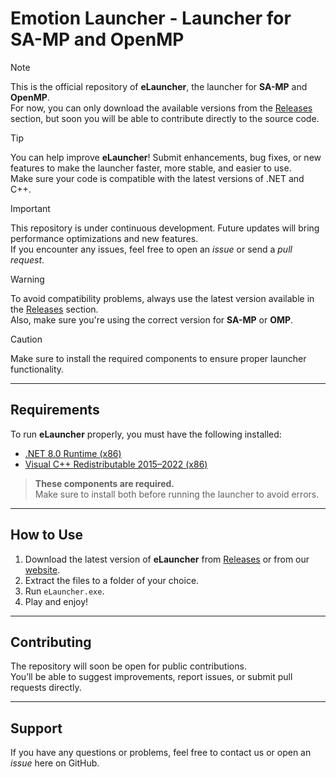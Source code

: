 # Emotion Launcher - Launcher for SA-MP and OpenMP

> [!NOTE]  
> This is the official repository of **eLauncher**, the launcher for **SA-MP** and **OpenMP**.  
> For now, you can only download the available versions from the [Releases](https://github.com/seu-usuario/eLauncher/releases) section, but soon you will be able to contribute directly to the source code.

> [!TIP] 
> You can help improve **eLauncher**! Submit enhancements, bug fixes, or new features to make the launcher faster, more stable, and easier to use.  
> Make sure your code is compatible with the latest versions of .NET and C++.

> [!IMPORTANT]  
> This repository is under continuous development. Future updates will bring performance optimizations and new features.  
> If you encounter any issues, feel free to open an *issue* or send a *pull request*.

> [!WARNING]  
> To avoid compatibility problems, always use the latest version available in the [Releases](https://github.com/seu-usuario/eLauncher/releases) section.  
> Also, make sure you're using the correct version for **SA-MP** or **OMP**.

> [!CAUTION]  
> Make sure to install the required components to ensure proper launcher functionality.

---

## Requirements

To run **eLauncher** properly, you must have the following installed:

- [.NET 8.0 Runtime (x86)](https://dotnet.microsoft.com/pt-br/download/dotnet/thank-you/runtime-desktop-8.0.18-windows-x86-installer?cid=getdotnetcore)
- [Visual C++ Redistributable 2015–2022 (x86)](https://aka.ms/vs/17/release/vc_redist.x86.exe)

> **These components are required.**  
> Make sure to install both before running the launcher to avoid errors.

---

## How to Use

1. Download the latest version of **eLauncher** from [Releases](https://github.com/seu-usuario/eLauncher/releases) or from our [website](https://elauncher.site).
2. Extract the files to a folder of your choice.
3. Run `eLauncher.exe`.
4. Play and enjoy!

---

## Contributing

The repository will soon be open for public contributions.  
You’ll be able to suggest improvements, report issues, or submit pull requests directly.

---

## Support

If you have any questions or problems, feel free to contact us or open an *issue* here on GitHub.
